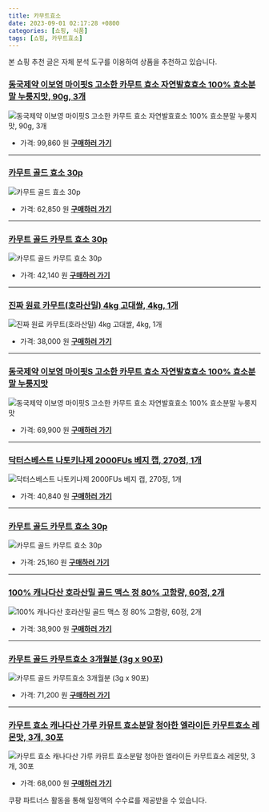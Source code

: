 ```yaml
---
title: 카무트효소
date: 2023-09-01 02:17:28 +0800
categories: [쇼핑, 식품]
tags: [쇼핑, 카무트효소]
---
```

본 쇼핑 추천 글은 자체 분석 도구를 이용하여 상품을 추천하고 있습니다.
### [동국제약 이보영 마이핏S 고소한 카무트 효소 자연발효효소 100% 효소분말 누룽지맛, 90g, 3개](https://link.coupang.com/re/AFFSDP?lptag=AF1030537&pageKey=7415402390&itemId=19223069547&vendorItemId=86386220103&traceid=V0-153-641c4ca6ca1e649d&clickBeacon=X6IoPDknCLVxoiG0g%2BZ5WnwsWO7aCtehI4TMXYzRRwnQj9vRR%2F4xIcrr8sX8OATMkBV5WTCTa1je25GPmHH9IzqAJpyIOFTSVk4SbRJih4YWFQ1%2F6nkhrRW7SW0UjxLSeakKR%2FPpBGuvZXGk0y7eOHzOqQNjtFs5lmVVF0dTKXqcFmBLnzAPSU8vl2BRu5qS2DRd71kQ5dlJZb6dM1fm1DlnHTOdvHIV8JFQYz5yonXFZk2sg4%2B8ZpldCkJEj3Q%2FXgzzoXI4xDbAA5NAcjc%2FQSk40%2B1Iq5rDMwcSXp1ZSIqY5IRFJBX9pdDWbDHfOmvKqTZtwogp31j48Q1yhH9P6FDQEAibv%2BJ1%2FkKLN4%2FaTIXfqgfw9VLSFx8wJc%2F1hANZbMZLvqlaVUxPqAf%2Bb7v44NYSAAKXAIHOLp2FMPl6ICc1pWBaY%2BQtMiaqo3khFTtUzIlRwztGDqT5WZjK6M1WYoh8yGh1h54OhhBNmzXAW%2FRb%2F2D16KuwR7DLip6eQHMQQoJVHk6MbXc8fyk6HtclyCZS4LG6CiGwip%2Fuj7EgkNYmiiln1%2B4nRCbKUQP4mxTbxe4ymV3dJ4OrXbbMHw2TEGkwH%2B0wxWgxho7T%2FqSC9vI3815mRyiSVOzkOMCXSyVAq%2FOlZZEuQ%2FcdVmb%2BkD85uR227Wd7vLJYbYfLePbN4BlKvXRY%2FyegpWzJ3bmveWuq4LjrnWu5D%2FC%2FFrMne1csEVeZ%2Fl3b7FGhd3DwLY3pT1KIKIMUVuB%2BEWQceL8f6kXZxZMqRe1546hFrWf%2BogyWCro%2FYAPlfY1UOgpHEHe0EFEvcGdXqcVifX6kBf7i1RbJYCwlNaiFyRf0%2F8qrvzrdYtWHApaR5q25%2BlYIIaddsE6ERDWD7afuyIqrqtZbSUiz&requestid=20230907021728821266316742&token=31850C%7CMIXED)
![동국제약 이보영 마이핏S 고소한 카무트 효소 자연발효효소 100% 효소분말 누룽지맛, 90g, 3개](https://ads-partners.coupang.com/image1/bDdaW9RLyrookCLdbM8AfOhVTlW9KxgKA-M_c8PvYePnSUJG8cf5b0YrpxM_lk43w4x4comdxXn4U055jMacm22_OuDmBS6Fs50RajNPmiIjwkQq3beU4L1SPSXTiS-Y-x8CI3WKwPs1q_0RJdb35ATNlsa65fqF75CfBwZe_kzOr5ueAVcuXAgdIpzkYA1iylLBI3swz_UwoA6Se2Tr0u95RbFJNTAizabOLtOpzgNz0Yw9DUokOvNxcgTaQrRkl3ZTY-nEeveyU19GxFeN9yg-B1el8jDsMyIUMfwbifqv_aov)
- 가격: 99,860 원
[**구매하러 가기**](https://link.coupang.com/re/AFFSDP?lptag=AF1030537&pageKey=7415402390&itemId=19223069547&vendorItemId=86386220103&traceid=V0-153-641c4ca6ca1e649d&clickBeacon=X6IoPDknCLVxoiG0g%2BZ5WnwsWO7aCtehI4TMXYzRRwnQj9vRR%2F4xIcrr8sX8OATMkBV5WTCTa1je25GPmHH9IzqAJpyIOFTSVk4SbRJih4YWFQ1%2F6nkhrRW7SW0UjxLSeakKR%2FPpBGuvZXGk0y7eOHzOqQNjtFs5lmVVF0dTKXqcFmBLnzAPSU8vl2BRu5qS2DRd71kQ5dlJZb6dM1fm1DlnHTOdvHIV8JFQYz5yonXFZk2sg4%2B8ZpldCkJEj3Q%2FXgzzoXI4xDbAA5NAcjc%2FQSk40%2B1Iq5rDMwcSXp1ZSIqY5IRFJBX9pdDWbDHfOmvKqTZtwogp31j48Q1yhH9P6FDQEAibv%2BJ1%2FkKLN4%2FaTIXfqgfw9VLSFx8wJc%2F1hANZbMZLvqlaVUxPqAf%2Bb7v44NYSAAKXAIHOLp2FMPl6ICc1pWBaY%2BQtMiaqo3khFTtUzIlRwztGDqT5WZjK6M1WYoh8yGh1h54OhhBNmzXAW%2FRb%2F2D16KuwR7DLip6eQHMQQoJVHk6MbXc8fyk6HtclyCZS4LG6CiGwip%2Fuj7EgkNYmiiln1%2B4nRCbKUQP4mxTbxe4ymV3dJ4OrXbbMHw2TEGkwH%2B0wxWgxho7T%2FqSC9vI3815mRyiSVOzkOMCXSyVAq%2FOlZZEuQ%2FcdVmb%2BkD85uR227Wd7vLJYbYfLePbN4BlKvXRY%2FyegpWzJ3bmveWuq4LjrnWu5D%2FC%2FFrMne1csEVeZ%2Fl3b7FGhd3DwLY3pT1KIKIMUVuB%2BEWQceL8f6kXZxZMqRe1546hFrWf%2BogyWCro%2FYAPlfY1UOgpHEHe0EFEvcGdXqcVifX6kBf7i1RbJYCwlNaiFyRf0%2F8qrvzrdYtWHApaR5q25%2BlYIIaddsE6ERDWD7afuyIqrqtZbSUiz&requestid=20230907021728821266316742&token=31850C%7CMIXED)
---
### [카무트 골드 효소 30p](https://link.coupang.com/re/AFFSDP?lptag=AF1030537&pageKey=7184840950&itemId=18127885304&vendorItemId=86411186475&traceid=V0-153-2ea48436a4c075a7&requestid=20230907021728821266316742&token=31850C%7CMIXED)
![카무트 골드 효소 30p](https://ads-partners.coupang.com/image1/-tfiMOo6NreQnh_w-gia4lvEEuEG3UFeeJECJ98KVClWvJkmtEruHmm3AApSwwU3yyfaWOnktEmuJwLTbm_7vM4jjS_Qf0gFXt_pj9oE3ft5wAK7PgB8NLMrWmf7Qov7REY04xjsKLEDXP1ben5Lp3rJkTC7BJ973d0gouRYMFcOglJLVlNhb6scxBItMiY9dqZMZx0sXp_nqbnmI3wGs7eXrhxjVZc6l4tJbuzY0-OYhWdSl8XDUttAk6zzzKkKy3OJXzUuM90zMZHthEebaVDB)
- 가격: 62,850 원
[**구매하러 가기**](https://link.coupang.com/re/AFFSDP?lptag=AF1030537&pageKey=7184840950&itemId=18127885304&vendorItemId=86411186475&traceid=V0-153-2ea48436a4c075a7&requestid=20230907021728821266316742&token=31850C%7CMIXED)
---
### [카무트 골드 카무트 효소 30p](https://link.coupang.com/re/AFFSDP?lptag=AF1030537&pageKey=7184840950&itemId=19433546423&vendorItemId=86410931967&traceid=V0-153-2ea48436a4c075a7&requestid=20230907021728821266316742&token=31850C%7CMIXED)
![카무트 골드 카무트 효소 30p](https://ads-partners.coupang.com/image1/AxSxFtTkLnpjLDW5A-VMxqAZsBWI3O0XSIV1mkrRjAmmgVU0hIzXoaMr09VpoPUUuN_V2_S2DM8Mg71pOemtzcO6y-jk1hA-SzHf9mU4HHOZFnuRAt_fYhMNXuRZIEjapeIBewu90tccxVzqZbYt4_ggVPTOFokrYmTw10nyvBdcCLCRLvSimtPuRVlh6-Kjklszs50NXvWCn2AoYSTvDbw2ptHfjxAifEV47GXCDILfsLN7Nf6NtQ3by3z69x4FCK-31E59QAH22HH7GjD-)
- 가격: 42,140 원
[**구매하러 가기**](https://link.coupang.com/re/AFFSDP?lptag=AF1030537&pageKey=7184840950&itemId=19433546423&vendorItemId=86410931967&traceid=V0-153-2ea48436a4c075a7&requestid=20230907021728821266316742&token=31850C%7CMIXED)
---
### [진짜 원료 카무트(호라산밀) 4kg 고대쌀, 4kg, 1개](https://link.coupang.com/re/AFFSDP?lptag=AF1030537&pageKey=7553317125&itemId=19883335717&vendorItemId=84910867041&traceid=V0-153-4afe7f26288253c7&clickBeacon=X6IoPDknCLVxoiG0g%2BZ5WnwsWO7aCtehI4TMXYzRRwnQj9vRR%2F4xIcrr8sX8OATMkBV5WTCTa1je25GPmHH9IzqAJpyIOFTSVk4SbRJih4bqWrd0jsAy9OrNOxcesM%2FoeakKR%2FPpBGuvZXGk0y7eOKECFzZRhT%2BCPde9KZndI8QTjGCsMXzgkP7C2LHti94A2DRd71kQ5dlJZb6dM1fm1DlnHTOdvHIV8JFQYz5yonXFZk2sg4%2B8ZpldCkJEj3Q%2FneKT%2FNhUSWyftDYzoq5J%2BGEIr89bdt0YTFCxWOy7vROwctER%2BB4a%2FmMd0KvqEsmzwHBdNUfGtWt30s4%2Fea0sZymFHQLidv5GkWiWWXgbAAQafTABKtFNghJswkwitE2tNTL5p26pTFggJbqBaVpljdYSAAKXAIHOLp2FMPl6ICc8a%2FbYYI%2FUxoLogbQ7tfDaBT%2FfdpyjBiYV0%2FryzYBYVw5Q4K9vuUgTSmEeTrQKjka%2F1O2C88A9c7zKYnazJ2bVMEZ%2Fm2BfOvEoLmc5LfPgQHTKWTxe%2BNKD2Ku4WZma7DnsyBgRJigYgN0jCggcptcCkFRlqvh9mtZ88pICRk5Vr%2FIeY2ZeIGVYKUMY%2FodCiJPmeOKYzTGhLjaMiraWHvgUlunBAcj54vThWA3jP%2BtbThE0udvRdEkljMsYOqhagQYN%2FDgPXvfGt91fHoo%2FiLhLW3%2BtIaByc64iap%2FAX05hgZDGDcrh22hFmM4dLoJug5IitZKsgPkmuXQlPsHH0rOlJzTUXUvmu1%2Fu6RTimfVU6lwrXDG%2Fg0OAK%2Fyfv1tk3%2FCbsOaDQ25Iv3UfpbCwZn%2BnIFSSxJc18w131d0y2osIiAJWPWhiG29ku9aURHSF9W4Q5TLjPQakngng4ROfyDYs&requestid=20230907021728821266316742&token=31850C%7CMIXED)
![진짜 원료 카무트(호라산밀) 4kg 고대쌀, 4kg, 1개](https://ads-partners.coupang.com/image1/72dgiZtVIXwbxd5N755-KPLgApPk-S88GbolWde9odJNoucF6nJrYGVZ1R4vUOYlo2t5c-MfmJSM9jQa3W5tr9ia1SVT5F5YYP3nVWVCAXCAFuH1X0cEGIJ6G1WRZf7mZf_bJ2CRa9RnsNtstNxHVUzBiVBhBOidJoPyS4kRWYXTHEMpqfvdupyyi1w4xpR6fDLJzSBSLVLByLYGFTITHw4_rDCS2AwCVyGCf2M_0LT1WB_i7Pm8t1DKLa7owvOlWBxsHbBei6cwSBC7GTBp78rhp7cjdgGuLoqy7lxKvGwM1IZa)
- 가격: 38,000 원
[**구매하러 가기**](https://link.coupang.com/re/AFFSDP?lptag=AF1030537&pageKey=7553317125&itemId=19883335717&vendorItemId=84910867041&traceid=V0-153-4afe7f26288253c7&clickBeacon=X6IoPDknCLVxoiG0g%2BZ5WnwsWO7aCtehI4TMXYzRRwnQj9vRR%2F4xIcrr8sX8OATMkBV5WTCTa1je25GPmHH9IzqAJpyIOFTSVk4SbRJih4bqWrd0jsAy9OrNOxcesM%2FoeakKR%2FPpBGuvZXGk0y7eOKECFzZRhT%2BCPde9KZndI8QTjGCsMXzgkP7C2LHti94A2DRd71kQ5dlJZb6dM1fm1DlnHTOdvHIV8JFQYz5yonXFZk2sg4%2B8ZpldCkJEj3Q%2FneKT%2FNhUSWyftDYzoq5J%2BGEIr89bdt0YTFCxWOy7vROwctER%2BB4a%2FmMd0KvqEsmzwHBdNUfGtWt30s4%2Fea0sZymFHQLidv5GkWiWWXgbAAQafTABKtFNghJswkwitE2tNTL5p26pTFggJbqBaVpljdYSAAKXAIHOLp2FMPl6ICc8a%2FbYYI%2FUxoLogbQ7tfDaBT%2FfdpyjBiYV0%2FryzYBYVw5Q4K9vuUgTSmEeTrQKjka%2F1O2C88A9c7zKYnazJ2bVMEZ%2Fm2BfOvEoLmc5LfPgQHTKWTxe%2BNKD2Ku4WZma7DnsyBgRJigYgN0jCggcptcCkFRlqvh9mtZ88pICRk5Vr%2FIeY2ZeIGVYKUMY%2FodCiJPmeOKYzTGhLjaMiraWHvgUlunBAcj54vThWA3jP%2BtbThE0udvRdEkljMsYOqhagQYN%2FDgPXvfGt91fHoo%2FiLhLW3%2BtIaByc64iap%2FAX05hgZDGDcrh22hFmM4dLoJug5IitZKsgPkmuXQlPsHH0rOlJzTUXUvmu1%2Fu6RTimfVU6lwrXDG%2Fg0OAK%2Fyfv1tk3%2FCbsOaDQ25Iv3UfpbCwZn%2BnIFSSxJc18w131d0y2osIiAJWPWhiG29ku9aURHSF9W4Q5TLjPQakngng4ROfyDYs&requestid=20230907021728821266316742&token=31850C%7CMIXED)
---
### [동국제약 이보영 마이핏S 고소한 카무트 효소 자연발효효소 100% 효소분말 누룽지맛](https://link.coupang.com/re/AFFSDP?lptag=AF1030537&pageKey=7415402390&itemId=19223069547&vendorItemId=86386220103&traceid=V0-153-641c4ca6ca1e649d&requestid=20230907021728821266316742&token=31850C%7CMIXED)
![동국제약 이보영 마이핏S 고소한 카무트 효소 자연발효효소 100% 효소분말 누룽지맛](https://ads-partners.coupang.com/image1/fyndde1uDctkl7_Wf85-UcVMjgEPeHQ6YqtZdismK8YXWaWAd2vHyumq_D1v9_s-xm-Bv09drsoYnjLQ1MGb9rzhwFClqbKdXhi-Bga3q3jGHgY2HXsMNb0mIDRYhkb0r8tQ1MRCWY5RnW7nx-y10xjkHVi0GuBh_dH7shP6WAks2nVeXsfX4NBZK-Ev_Nd1JjMlUvm6zQxxmRg9GTO8uaeBdnX0W7yLEPSrjk1DJ-pEFnYsD1_rBMnf519KoeK01O_SoHIjro24QNHKiwdlrkKI6dAYhideVrb5VT5BPA==)
- 가격: 69,900 원
[**구매하러 가기**](https://link.coupang.com/re/AFFSDP?lptag=AF1030537&pageKey=7415402390&itemId=19223069547&vendorItemId=86386220103&traceid=V0-153-641c4ca6ca1e649d&requestid=20230907021728821266316742&token=31850C%7CMIXED)
---
### [닥터스베스트 나토키나제 2000FUs 베지 캡, 270정, 1개](https://link.coupang.com/re/AFFSDP?lptag=AF1030537&pageKey=228885&itemId=478339&vendorItemId=3087887993&traceid=V0-153-a78fb2b5d509a972&clickBeacon=X6IoPDknCLVxoiG0g%2BZ5WnwsWO7aCtehI4TMXYzRRwnQj9vRR%2F4xIcrr8sX8OATMkBV5WTCTa1je25GPmHH9IzqAJpyIOFTSVk4SbRJih4a5uPe6HCodWAxyXNJa9x9TeakKR%2FPpBGuvZXGk0y7eOG2%2FxMoFLoQEp2I4T%2FFablJHhsL5A0wWXgndzrvVUGBt2DRd71kQ5dlJZb6dM1fm1DlnHTOdvHIV8JFQYz5yonXFZk2sg4%2B8ZpldCkJEj3Q%2FJg9nbrvbIkCOw4zipn3cCQS1%2F5gVmg0BbwBTzgamd6EyLwHA1Am8FDJJO%2BwJg03vwHBdNUfGtWt30s4%2Fea0sZ39HOQ9h5BvlsjhDHs4%2BRLX2yseNbgoFVKuvL%2By5vGDOuzVIIS1s2qCiUtJkOym%2BRXWR3jl%2Bmwq5jvcIlIsrzE9zZTZRWFzJBrJHzwrO8uUVWvqbdEr4jOQa1mcg47G0lAthwvGtvKoDMy3M3owvmh%2FigfehtUl%2FJN6sO4aOEMKBYGxGOFNnk49k9HL13kuIKjldW2n33Z%2BoCC7VKgF3HnncRtR3dMkTztvqC%2FNqSX9gn3hp0LBArKXRldDSq3nGrhik8XG7KtnpedTaJ0GXOnFk9UEWq61g5DKYSIVu0k3%2BLidtLI5R8bbliEkvpgvU0Zd%2FB%2Bc4n3TXtAUscEOO20iv08YmtZTZgmU7rFv00D1nRd2WpEOvj6QQaekKbElAy6DFHgXhEUBO5VWC1H5ZlhGSkt53VAGkE%2FYvn4FAKpRr25vI5DYLmRRPOMiT2cK86B6DSP%2FQR3TtvfQjjqNUousdcZw5OyoQN6vXsfWm%2B0y3HNh2YBxIQcYbsK71100hQK2ilFOAGrl%2F07sW1m0sfyMhlMLyWkmZtYwdeFmCFQ%2Fo&requestid=20230907021728821266316742&token=31850C%7CMIXED)
![닥터스베스트 나토키나제 2000FUs 베지 캡, 270정, 1개](https://ads-partners.coupang.com/image1/s6TsEUNYgPNLNiWBs5pieDvMykLEIz8qTKhD3J3rfcka95utc0xK14qK-iNcPzFpt_KlFc3q_5U41a3l07YQIPJtBeOlwigXovDZzQGHQyAgj1nRtLNU8MvjQX6A4V4yAmaYgRhoT4clQuBZ5mqy2FM47yS6tHnrCjOuuP6IH1RNyVdr10gxXBA2Iq7_3GufM48fgK4KikJIpTXzpArbj1fFlzqB5hykuWiqts4iRTHcw3vkcgaOeiq-ZkArkU1ikTtnI5x7sf3CJbY7LfPJDwBwyUyQgtETtigNCm2ZoVDrqUqK5IA=)
- 가격: 40,840 원
[**구매하러 가기**](https://link.coupang.com/re/AFFSDP?lptag=AF1030537&pageKey=228885&itemId=478339&vendorItemId=3087887993&traceid=V0-153-a78fb2b5d509a972&clickBeacon=X6IoPDknCLVxoiG0g%2BZ5WnwsWO7aCtehI4TMXYzRRwnQj9vRR%2F4xIcrr8sX8OATMkBV5WTCTa1je25GPmHH9IzqAJpyIOFTSVk4SbRJih4a5uPe6HCodWAxyXNJa9x9TeakKR%2FPpBGuvZXGk0y7eOG2%2FxMoFLoQEp2I4T%2FFablJHhsL5A0wWXgndzrvVUGBt2DRd71kQ5dlJZb6dM1fm1DlnHTOdvHIV8JFQYz5yonXFZk2sg4%2B8ZpldCkJEj3Q%2FJg9nbrvbIkCOw4zipn3cCQS1%2F5gVmg0BbwBTzgamd6EyLwHA1Am8FDJJO%2BwJg03vwHBdNUfGtWt30s4%2Fea0sZ39HOQ9h5BvlsjhDHs4%2BRLX2yseNbgoFVKuvL%2By5vGDOuzVIIS1s2qCiUtJkOym%2BRXWR3jl%2Bmwq5jvcIlIsrzE9zZTZRWFzJBrJHzwrO8uUVWvqbdEr4jOQa1mcg47G0lAthwvGtvKoDMy3M3owvmh%2FigfehtUl%2FJN6sO4aOEMKBYGxGOFNnk49k9HL13kuIKjldW2n33Z%2BoCC7VKgF3HnncRtR3dMkTztvqC%2FNqSX9gn3hp0LBArKXRldDSq3nGrhik8XG7KtnpedTaJ0GXOnFk9UEWq61g5DKYSIVu0k3%2BLidtLI5R8bbliEkvpgvU0Zd%2FB%2Bc4n3TXtAUscEOO20iv08YmtZTZgmU7rFv00D1nRd2WpEOvj6QQaekKbElAy6DFHgXhEUBO5VWC1H5ZlhGSkt53VAGkE%2FYvn4FAKpRr25vI5DYLmRRPOMiT2cK86B6DSP%2FQR3TtvfQjjqNUousdcZw5OyoQN6vXsfWm%2B0y3HNh2YBxIQcYbsK71100hQK2ilFOAGrl%2F07sW1m0sfyMhlMLyWkmZtYwdeFmCFQ%2Fo&requestid=20230907021728821266316742&token=31850C%7CMIXED)
---
### [카무트 골드 카무트 효소 30p](https://link.coupang.com/re/AFFSDP?lptag=AF1030537&pageKey=7184840950&itemId=18631591965&vendorItemId=84762582865&traceid=V0-153-2ea48436a4c075a7&requestid=20230907021728821266316742&token=31850C%7CMIXED)
![카무트 골드 카무트 효소 30p](https://ads-partners.coupang.com/image1/ygOd1NHZYrFGe4JXyub7sDZcFICPPxiJrKGlGxbgbojAmhuhUJ8bJhz3qbPNs1eouSmU_mm03t5ki4BoT0YQGw-VM2HFKOoZDEW1luQggFSuUBQRssUIPOWqqE7jpOIYw5ArUI5zdxNhsDsnXorJaTmAZ4vNWZrZKURSeYU2T0vtIYT5XzV7W4dsm7vvRaWpVe_4MBKPIxqRpDLII70d3PIttnA11ITU51Rl8AOmZJPF5pwUsDXJNCh72yKuri-RjoTqa3bY4gIzBVo4t7x0hXuddZl7qrQ8YDUVwxHHaQI=)
- 가격: 25,160 원
[**구매하러 가기**](https://link.coupang.com/re/AFFSDP?lptag=AF1030537&pageKey=7184840950&itemId=18631591965&vendorItemId=84762582865&traceid=V0-153-2ea48436a4c075a7&requestid=20230907021728821266316742&token=31850C%7CMIXED)
---
### [100% 캐나다산 호라산밀 골드 맥스 정 80% 고함량, 60정, 2개](https://link.coupang.com/re/AFFSDP?lptag=AF1030537&pageKey=7328561730&itemId=18810061862&vendorItemId=85981444682&traceid=V0-153-705f795b047652f4&clickBeacon=X6IoPDknCLVxoiG0g%2BZ5WnwsWO7aCtehI4TMXYzRRwnQj9vRR%2F4xIcrr8sX8OATMkBV5WTCTa1je25GPmHH9IzqAJpyIOFTSVk4SbRJih4YdilTrIWoD8BCX47CGosYdeakKR%2FPpBGuvZXGk0y7eOMizd4JYOY8doVlttQE3stkY%2Fky2Xqp%2FcHc6PcOaRoIX2DRd71kQ5dlJZb6dM1fm1DlnHTOdvHIV8JFQYz5yonXFZk2sg4%2B8ZpldCkJEj3Q%2FYP7sDyIdAh2afVbzx1OljrugwzxSeAqFvzwngKpSyxIXLBrmE4ffaLW5KjvayleCwHBdNUfGtWt30s4%2Fea0sZ3skUQOgGUWXQDg%2BzaiLjwvnuVl%2FctymZI3%2B8NWn0gRYSbW2lQmbVp3deEq73rOB5NYSAAKXAIHOLp2FMPl6ICfUt1jKinvTSGVdejhvaGeCIzK8yOMvbkUtEaMckb%2FNdMu2JayKik9XY46kUYCUsXxb%2F2D16KuwR7DLip6eQHMQQoJVHk6MbXc8fyk6HtclyCZS4LG6CiGwip%2Fuj7EgkNYmiiln1%2B4nRCbKUQP4mxTbxe4ymV3dJ4OrXbbMHw2TEGkwH%2B0wxWgxho7T%2FqSC9vI3815mRyiSVOzkOMCXSyVAq%2FOlZZEuQ%2FcdVmb%2BkD85uR227Wd7vLJYbYfLePbN4BlKvXRY%2FyegpWzJ3bmveWuq4LjrnWu5D%2FC%2FFrMne1csEVeZ%2Fl3b7FGhd3DwLY3pT1KIKIMUVuB%2BEWQceL8f6kXZxZMqRe1546hFrWf%2BogyWCro%2FYAPlfY1UOgpHEHe0EFEvcGdXqcVifX6kBf7i1RbJYCwlNaiFyRf0%2F8qrvzrdYtWHApaR5q25%2BlYIIaddsE6ERDWD7afuyIqrqtZbSUiz&requestid=20230907021728821266316742&token=31850C%7CMIXED)
![100% 캐나다산 호라산밀 골드 맥스 정 80% 고함량, 60정, 2개](https://ads-partners.coupang.com/image1/qLsvSkDl3VtWetP4qOwNb-AKpnLnMZOEUKgIeyYQ8IYHdUpmPWXfPjQspbtC58YuI97outqs8gkR7wwyWwDpGCvicbjGI0q3ZSHE4OYBtzAMZpRw5itezRMxVHJPAKTW_vAj8ktUFtp7vYn9bYbSO42ZRDgxYQm5yhVBRVdqvk24I7Vxxam9gvOVICj0awbyfHLTbzNcBvwh9g8KHEbXEPsZcbW11Vgb_XqWBKVPZ1TztD5c80QRapLwrHhKNs-BpSOCPo72ZlL7_Ql583DwZJvRfPmnQ_fBjJXHVncNonRGpWUtxfI=)
- 가격: 38,900 원
[**구매하러 가기**](https://link.coupang.com/re/AFFSDP?lptag=AF1030537&pageKey=7328561730&itemId=18810061862&vendorItemId=85981444682&traceid=V0-153-705f795b047652f4&clickBeacon=X6IoPDknCLVxoiG0g%2BZ5WnwsWO7aCtehI4TMXYzRRwnQj9vRR%2F4xIcrr8sX8OATMkBV5WTCTa1je25GPmHH9IzqAJpyIOFTSVk4SbRJih4YdilTrIWoD8BCX47CGosYdeakKR%2FPpBGuvZXGk0y7eOMizd4JYOY8doVlttQE3stkY%2Fky2Xqp%2FcHc6PcOaRoIX2DRd71kQ5dlJZb6dM1fm1DlnHTOdvHIV8JFQYz5yonXFZk2sg4%2B8ZpldCkJEj3Q%2FYP7sDyIdAh2afVbzx1OljrugwzxSeAqFvzwngKpSyxIXLBrmE4ffaLW5KjvayleCwHBdNUfGtWt30s4%2Fea0sZ3skUQOgGUWXQDg%2BzaiLjwvnuVl%2FctymZI3%2B8NWn0gRYSbW2lQmbVp3deEq73rOB5NYSAAKXAIHOLp2FMPl6ICfUt1jKinvTSGVdejhvaGeCIzK8yOMvbkUtEaMckb%2FNdMu2JayKik9XY46kUYCUsXxb%2F2D16KuwR7DLip6eQHMQQoJVHk6MbXc8fyk6HtclyCZS4LG6CiGwip%2Fuj7EgkNYmiiln1%2B4nRCbKUQP4mxTbxe4ymV3dJ4OrXbbMHw2TEGkwH%2B0wxWgxho7T%2FqSC9vI3815mRyiSVOzkOMCXSyVAq%2FOlZZEuQ%2FcdVmb%2BkD85uR227Wd7vLJYbYfLePbN4BlKvXRY%2FyegpWzJ3bmveWuq4LjrnWu5D%2FC%2FFrMne1csEVeZ%2Fl3b7FGhd3DwLY3pT1KIKIMUVuB%2BEWQceL8f6kXZxZMqRe1546hFrWf%2BogyWCro%2FYAPlfY1UOgpHEHe0EFEvcGdXqcVifX6kBf7i1RbJYCwlNaiFyRf0%2F8qrvzrdYtWHApaR5q25%2BlYIIaddsE6ERDWD7afuyIqrqtZbSUiz&requestid=20230907021728821266316742&token=31850C%7CMIXED)
---
### [카무트 골드 카무트효소 3개월분 (3g x 90포)](https://link.coupang.com/re/AFFSDP?lptag=AF1030537&pageKey=7425501722&itemId=19273505100&vendorItemId=86968356373&traceid=V0-153-662a96e51ea3647d&requestid=20230907021728821266316742&token=31850C%7CMIXED)
![카무트 골드 카무트효소 3개월분 (3g x 90포)](https://ads-partners.coupang.com/image1/aFMMok6dHFNFtw-EaDS1RGFlsjj3G6Bg2CNbNFNGGvc_uFXsJy1H4x1XlieN6IGWkHxQBpilb8kkDJjSIp2QWC7zDxpUXDb4XjC6Y0G-EDnC2z05oZeqmmzjyFP0tmpvPnpYstHc_leOk831DjPmFfr5XNzxVcbpoW3mWibJ7eA65tgTMJMHDI-CwMUwdHed-E75Na-f9F9MrPeF_I17o4dEWS2iWfpIN0LQ_2HrxonXJP-XKIiBfbDmqwUsGxcOoPJ9R8RVUasdv-SjoWe-oO5JMy2d8JAWMJLedn_vwsZ7)
- 가격: 71,200 원
[**구매하러 가기**](https://link.coupang.com/re/AFFSDP?lptag=AF1030537&pageKey=7425501722&itemId=19273505100&vendorItemId=86968356373&traceid=V0-153-662a96e51ea3647d&requestid=20230907021728821266316742&token=31850C%7CMIXED)
---
### [카무트 효소 캐나다산 가루 카뮤트 효소분말 청아한 엘라이든 카무트효소 레몬맛, 3개, 30포](https://link.coupang.com/re/AFFSDP?lptag=AF1030537&pageKey=7544101734&itemId=19838821885&vendorItemId=86918208687&traceid=V0-153-45f1d2720b041973&clickBeacon=X6IoPDknCLVxoiG0g%2BZ5WnwsWO7aCtehI4TMXYzRRwnQj9vRR%2F4xIcrr8sX8OATMkBV5WTCTa1je25GPmHH9IzqAJpyIOFTSVk4SbRJih4ZbNr96YlRkeB2ugBJ9AG1leakKR%2FPpBGuvZXGk0y7eOEiyzAQdLOypyJPG37%2Fd%2FX%2F16LfKejKNiZcFqh2TUqLz2DRd71kQ5dlJZb6dM1fm1DlnHTOdvHIV8JFQYz5yonXFZk2sg4%2B8ZpldCkJEj3Q%2FE0oAi2xz5qemzpTYSzIfgDIt2Wt%2BFnITR6B4PmBQyUKwFa5A%2FyL6lAR6ncXPk0%2BywHBdNUfGtWt30s4%2Fea0sZwhpCAf9ezAbi1LukZSbHwrqQsl92gh6Oc8Umjeq0BoU%2BjIUlg9Qb7ciFTfIUE2OI9YSAAKXAIHOLp2FMPl6ICcNUMUsE3kJWp%2BurTnjTCWXIzK8yOMvbkUtEaMckb%2FNdBXgrQT4Eif0iF2AY2jkfiNb%2F2D16KuwR7DLip6eQHMQQoJVHk6MbXc8fyk6HtclyCZS4LG6CiGwip%2Fuj7EgkNYmiiln1%2B4nRCbKUQP4mxTbxe4ymV3dJ4OrXbbMHw2TEGkwH%2B0wxWgxho7T%2FqSC9vI3815mRyiSVOzkOMCXSyVAq%2FOlZZEuQ%2FcdVmb%2BkD85uR227Wd7vLJYbYfLePbN4BlKvXRY%2FyegpWzJ3bmveWuq4LjrnWu5D%2FC%2FFrMne1csEVeZ%2Fl3b7FGhd3DwLY3pT1KIKIMUVuB%2BEWQceL8f6kXZxZMqRe1546hFrWf%2BogyWCro%2FYAPlfY1UOgpHEHe0EFEvcGdXqcVifX6kBf7i1RbJYCwlNaiFyRf0%2F8qrvzrdYtWHApaR5q25%2BlYIIaddsE6ERDWD7afuyIqrqtZbSUiz&requestid=20230907021728821266316742&token=31850C%7CMIXED)
![카무트 효소 캐나다산 가루 카뮤트 효소분말 청아한 엘라이든 카무트효소 레몬맛, 3개, 30포](https://ads-partners.coupang.com/image1/F6mSDIV4fUbHhnEkF5NkI9QUxEKNP_oOR4g8CLhp_u4N4vkiIdbHTLUKV2HQ7rtzgUrLK-HJzfM1ZP_BLPJM8SVYJgUx43qcgAGmqeoQXyfta_CSPpwryJVxkIA0RQAUCYegZV6XEel9cEtdHQkbJ50zE7jyUgnUkVfHXlly7a_BYgy2gbX0S5OtwalmtCpdZTntENh2YJhscXzUNWwm3tP7AbIq1WoH9CfEPbQjlLJRKA1K3QBFcvWRcninIg_N_nIjvOZAXNoFajkQaIuoNMr9oD3RMgtYh9d0h0Vf6xGZgF9n)
- 가격: 68,000 원
[**구매하러 가기**](https://link.coupang.com/re/AFFSDP?lptag=AF1030537&pageKey=7544101734&itemId=19838821885&vendorItemId=86918208687&traceid=V0-153-45f1d2720b041973&clickBeacon=X6IoPDknCLVxoiG0g%2BZ5WnwsWO7aCtehI4TMXYzRRwnQj9vRR%2F4xIcrr8sX8OATMkBV5WTCTa1je25GPmHH9IzqAJpyIOFTSVk4SbRJih4ZbNr96YlRkeB2ugBJ9AG1leakKR%2FPpBGuvZXGk0y7eOEiyzAQdLOypyJPG37%2Fd%2FX%2F16LfKejKNiZcFqh2TUqLz2DRd71kQ5dlJZb6dM1fm1DlnHTOdvHIV8JFQYz5yonXFZk2sg4%2B8ZpldCkJEj3Q%2FE0oAi2xz5qemzpTYSzIfgDIt2Wt%2BFnITR6B4PmBQyUKwFa5A%2FyL6lAR6ncXPk0%2BywHBdNUfGtWt30s4%2Fea0sZwhpCAf9ezAbi1LukZSbHwrqQsl92gh6Oc8Umjeq0BoU%2BjIUlg9Qb7ciFTfIUE2OI9YSAAKXAIHOLp2FMPl6ICcNUMUsE3kJWp%2BurTnjTCWXIzK8yOMvbkUtEaMckb%2FNdBXgrQT4Eif0iF2AY2jkfiNb%2F2D16KuwR7DLip6eQHMQQoJVHk6MbXc8fyk6HtclyCZS4LG6CiGwip%2Fuj7EgkNYmiiln1%2B4nRCbKUQP4mxTbxe4ymV3dJ4OrXbbMHw2TEGkwH%2B0wxWgxho7T%2FqSC9vI3815mRyiSVOzkOMCXSyVAq%2FOlZZEuQ%2FcdVmb%2BkD85uR227Wd7vLJYbYfLePbN4BlKvXRY%2FyegpWzJ3bmveWuq4LjrnWu5D%2FC%2FFrMne1csEVeZ%2Fl3b7FGhd3DwLY3pT1KIKIMUVuB%2BEWQceL8f6kXZxZMqRe1546hFrWf%2BogyWCro%2FYAPlfY1UOgpHEHe0EFEvcGdXqcVifX6kBf7i1RbJYCwlNaiFyRf0%2F8qrvzrdYtWHApaR5q25%2BlYIIaddsE6ERDWD7afuyIqrqtZbSUiz&requestid=20230907021728821266316742&token=31850C%7CMIXED)


쿠팡 파트너스 활동을 통해 일정액의 수수료를 제공받을 수 있습니다.
